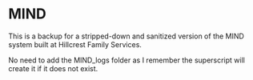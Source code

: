 # MIND
This is a backup for a stripped-down and sanitized version of the MIND system built at Hillcrest Family Services.

No need to add the MIND_logs folder as I remember the superscript will create it if it does not exist.
